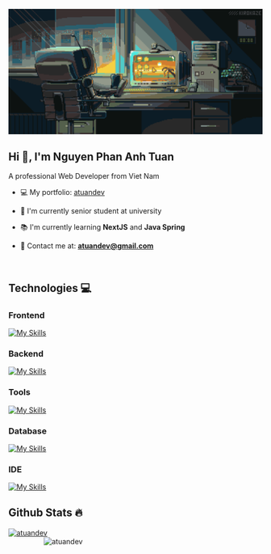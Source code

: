 [![MasterHead](/images/thumbnail.gif)](https://github.com/atuandev)
<h2>Hi 👋, I'm Nguyen Phan Anh Tuan</h2>
<p>A professional Web Developer from Viet Nam</p>

<div>
  <ul>
    <li><p>💻 My portfolio: <a href="https://atuandev.vercel.app/" target="_blank">atuandev</a></p></li>
    <li><p>🏫 I'm currently senior student at university</p></li>
    <li><p>📚 I'm currently learning <strong>NextJS</strong> and <strong>Java Spring</strong></p></li>
    <li><p>📧 Contact me at: <a href="mailto:atuandev@gmail.com"><strong>atuandev@gmail.com</strong></a></p></li>
  </ul>
</div>
<br/>
<h2>Technologies 💻</h2>
<h3>Frontend</h3>
  
[![My Skills](https://skillicons.dev/icons?i=js,ts,react,nextjs,html,css,tailwind&perline=7)](https://skillicons.dev)

<h3>Backend</h3>
  
[![My Skills](https://skillicons.dev/icons?i=java,spring,nodejs,express,nestjs,prisma,hibernate&perline=7)](https://skillicons.dev)

<h3>Tools</h3>
  
[![My Skills](https://skillicons.dev/icons?i=docker,git,postman,bun,discord,notion,figma&perline=7)](https://skillicons.dev)

<h3>Database</h3>
  
[![My Skills](https://skillicons.dev/icons?i=mongo,mysql,redis)](https://skillicons.dev)

<h3>IDE</h3>
  
[![My Skills](https://skillicons.dev/icons?i=vscode,webstorm,idea&perline=7)](https://skillicons.dev)

<h2>Github Stats 🔥</h2>
<div>
  <a href="#" title="atuandev">
    <img align="center" width="315" src="https://github-readme-stats.vercel.app/api/top-langs?username=atuandev&title_color=61dafb&text_color=ffffff&icon_color=61dafb&bg_color=20232a&langs_count=8&layout=compact&border_color=61dafb&hide_border=true" alt="atuandev" />
  </a>
  <a href="#" title="atuandev">
    <img align="right" width="434" src="https://github-readme-stats.vercel.app/api?username=atuandev&show_icons=true&theme=react&border_color=61dafb&hide_border=true" alt="atuandev" />
  </a>
</div>
